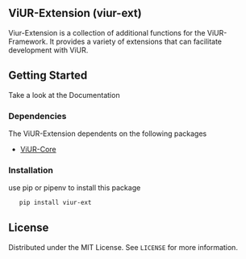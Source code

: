 ## ViUR-Extension (viur-ext)

Viur-Extension is a collection of additional functions for the ViUR-Framework. It provides a variety of extensions that
can facilitate development with ViUR.

## Getting Started

Take a look at the Documentation

### Dependencies

The ViUR-Extension dependents on the following packages

* [ViUR-Core](https://github.com/viur-framework/viur-core)

### Installation

use pip or pipenv to install this package

 ```sh
    pip install viur-ext
   ```

## License

Distributed under the MIT License. See `LICENSE` for more information.

